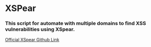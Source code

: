 # XSPear


### This script for automate with multiple domains to find XSS vulnerabilities using XSpear.

<a href="https://github.com/hahwul/XSpear">Official XSpear Github Link</a>
